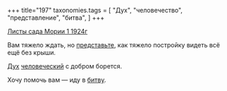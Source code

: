 +++
title="197"
taxonomies.tags = [
 "Дух",
 "человечество",
 "представление",
 "битва",
]
+++

[Листы сада Мории 1 1924г](/agni/1924)

Вам тяжело ждать, но [представьте](/tags/представление), как тяжело постройку видеть всё ещё без крыши.   

[Дух](/tags/Дух) [человеческий](/tags/человечество) с добром борется.   

Хочу помочь вам — иду в [битву](/tags/битва).   

